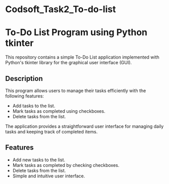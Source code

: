 # Codsoft_Task2_To-do-list
# To-Do List Program using Python tkinter

This repository contains a simple To-Do List application implemented with Python's tkinter library for the graphical user interface (GUI).

## Description

This program allows users to manage their tasks efficiently with the following features:
- Add tasks to the list.
- Mark tasks as completed using checkboxes.
- Delete tasks from the list.

The application provides a straightforward user interface for managing daily tasks and keeping track of completed items.

## Features

- Add new tasks to the list.
- Mark tasks as completed by checking checkboxes.
- Delete tasks from the list.
- Simple and intuitive user interface.



